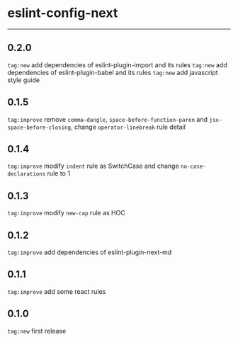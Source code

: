 # eslint-config-next

---
## 0.2.0
`tag:new` add dependencies of eslint-plugin-import and its rules
`tag:new` add dependencies of eslint-plugin-babel and its rules
`tag:new` add javascript style guide

## 0.1.5

`tag:improve` remove `comma-dangle`, `space-before-function-paren` and `jsx-space-before-closing`, change `operator-linebreak` rule detail

## 0.1.4

`tag:improve` modify `indent` rule as SwitchCase and change `no-case-declarations` rule to 1

## 0.1.3

`tag:improve` modify `new-cap` rule as HOC

## 0.1.2

`tag:improve` add dependencies of eslint-plugin-next-md

## 0.1.1

`tag:improve` add some react rules

## 0.1.0

`tag:new` first release
